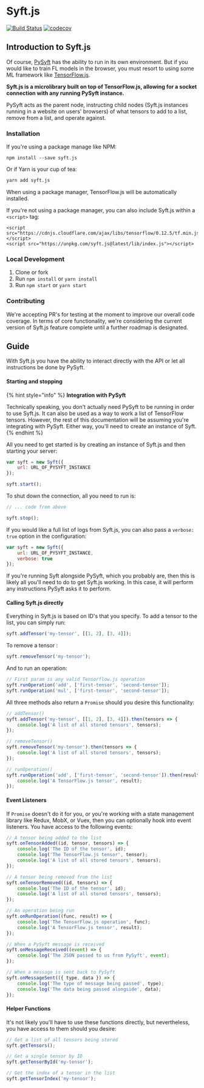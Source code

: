 # Syft.js

[![Build Status](https://travis-ci.org/OpenMined/syft.js.svg?branch=master)](https://travis-ci.org/OpenMined/syft.js) [![codecov](https://codecov.io/gh/OpenMined/syft.js/branch/master/graph/badge.svg)](https://codecov.io/gh/OpenMined/syft.js)

## Introduction to Syft.js

Of course, [PySyft](https://github.com/openmined/pysyft) has the ability to run in its own environment. But if you would like to train FL models in the browser, you must resort to using some ML framework like [TensorFlow.js](https://js.tensorflow.org/).

**Syft.js is a microlibrary built on top of TensorFlow.js, allowing for a socket connection with any running PySyft instance.**

PySyft acts as the parent node, instructing child nodes \(Syft.js instances running in a website on users' browsers\) of what tensors to add to a list, remove from a list, and operate against.

### Installation

If you're using a package manage like NPM:

```text
npm install --save syft.js
```

Or if Yarn is your cup of tea:

```bash
yarn add syft.js
```

When using a package manager, TensorFlow.js will be automatically installed.

If you're not using a package manager, you can also include Syft.js within a `<script>` tag:

```markup
<script src="https://cdnjs.cloudflare.com/ajax/libs/tensorflow/0.12.5/tf.min.js"></script>
<script src="https://unpkg.com/syft.js@latest/lib/index.js"></script>
```

### Local Development

1. Clone or fork
2. Run `npm install` or `yarn install`
3. Run `npm start` or `yarn start`

### Contributing

We're accepting PR's for testing at the moment to improve our overall code coverage.  In terms of core functionality, we're considering the current version of Syft.js feature complete until a further roadmap is designated.

## Guide

With Syft.js you have the ability to interact directly with the API or let all instructions be done by PySyft.

#### Starting and stopping

{% hint style="info" %}
**Integration with PySyft**

Technically speaking, you don't actually need PySyft to be running in order to use Syft.js. It can also be used as a way to work a list of TensorFlow tensors. However, the rest of this documentation will be assuming you're integrating with PySyft. Either way, you'll need to create an instance of Syft.
{% endhint %}

All you need to get started is by creating an instance of Syft.js and then starting your server:

```javascript
var syft = new Syft({
    url: URL_OF_PYSYFT_INSTANCE
});

syft.start();
```

To shut down the connection, all you need to run is:

```javascript
// ... code from above

syft.stop();
```

If you would like a full list of logs from Syft.js, you can also pass a `verbose: true` option in the configuration:

```javascript
var syft = new Syft({
    url: URL_OF_PYSYFT_INSTANCE,
    verbose: true
});
```

If you're running Syft alongside PySyft, which you probably are, then this is likely all you'll need to do to get Syft.js working.  In this case, it will perform any instructions PySyft asks it to perform.

#### Calling Syft.js directly

Everything in Syft.js is based on ID's that you specify.  To add a tensor to the list, you can simply run:

```javascript
syft.addTensor('my-tensor', [[1, 2], [3, 4]]);
```

To remove a tensor :

```javascript
syft.removeTensor('my-tensor');
```

And to run an operation:

```javascript
// First param is any valid Tensorflow.js operation
syft.runOperation('add', ['first-tensor', 'second-tensor']);
syft.runOperation('mul', ['first-tensor', 'second-tensor']);
```

All three methods also return a `Promise` should you desire this functionality:

```javascript
// addTensor()
syft.addTensor('my-tensor', [[1, 2], [3, 4]]).then(tensors => {
    console.log('A list of all stored tensors', tensors);
});

// removeTensor()
syft.removeTensor('my-tensor').then(tensors => {
    console.log('A list of all stored tensors', tensors);
});

// runOperation()
syft.runOperation('add', ['first-tensor', 'second-tensor']).then(result => {
    console.log('A TensorFlow.js tensor', result);
});
```

#### Event Listeners

If `Promise` doesn't do it for you, or you're working with a state management library like Redux, MobX, or Vuex, then you can optionally hook into event listeners.  You have access to the following events:

```javascript
// A tensor being added to the list
syft.onTensorAdded((id, tensor, tensors) => {
    console.log('The ID of the tensor', id);
    console.log('The TensorFlow.js tensor', tensor);
    console.log('A list of all stored tensors', tensors);
});
```

```javascript
// A tensor being removed from the list
syft.onTensorRemoved((id, tensors) => {
    console.log('The ID of the tensor', id);
    console.log('A list of all stored tensors', tensors);
});
```

```javascript
// An operation being run
syft.onRunOperation((func, result) => {
    console.log('The TensorFlow.js operation', func);
    console.log('A TensorFlow.js tensor', result);
});
```

```javascript
// When a PySyft message is received
syft.onMessageReceived((event) => {
    console.log('The JSON passed to us from PySyft', event);
});
```

```javascript
// When a message is sent back to PySyft
syft.onMessageSent(({ type, data }) => {
    console.log('The type of message being passed', type);
    console.log('The data being passed alongside', data);
});
```

#### Helper Functions

It's not likely you'll have to use these functions directly, but nevertheless, you have access to them should you desire:

```javascript
// Get a list of all tensors being stored
syft.getTensors();

// Get a single tensor by ID
syft.getTensorById('my-tensor');

// Get the index of a tensor in the list
syft.getTensorIndex('my-tensor');
```